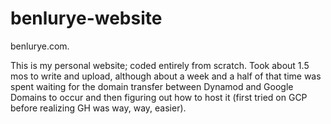 # benlurye-website
benlurye.com.

This is my personal website; coded entirely from scratch. Took about 1.5 mos to write and upload, although about a week and a half of that time was spent waiting 
for the domain transfer between Dynamod and Google Domains to occur and then figuring out how to host it (first tried on GCP before realizing GH was way, way, easier).
